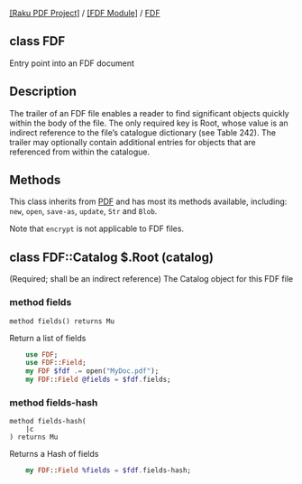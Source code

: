 [[Raku PDF Project]](https://pdf-raku.github.io)
 / [[FDF Module]](https://pdf-raku.github.io/FDF-raku)
 / [FDF](https://pdf-raku.github.io/FDF-raku/FDF)

class FDF
---------

Entry point into an FDF document

Description
-----------

The trailer of an FDF file enables a reader to find significant objects quickly within the body of the file. The only required key is Root, whose value is an indirect reference to the file’s catalogue dictionary (see Table 242). The trailer may optionally contain additional entries for objects that are referenced from within the catalogue.

Methods
-------

This class inherits from [PDF](https://pdf-raku.github.io/PDF-raku) and has most its methods available, including: `new`, `open`, `save-as`, `update`, `Str` and `Blob`.

Note that `encrypt` is not applicable to FDF files.

class FDF::Catalog $.Root (catalog)
-----------------------------------

(Required; shall be an indirect reference) The Catalog object for this FDF file

### method fields

```perl6
method fields() returns Mu
```

Return a list of fields

```raku
    use FDF;
    use FDF::Field;
    my FDF $fdf .= open("MyDoc.pdf");
    my FDF::Field @fields = $fdf.fields;
```

### method fields-hash

```perl6
method fields-hash(
    |c
) returns Mu
```

Returns a Hash of fields

```raku
    my FDF::Field %fields = $fdf.fields-hash;
```

